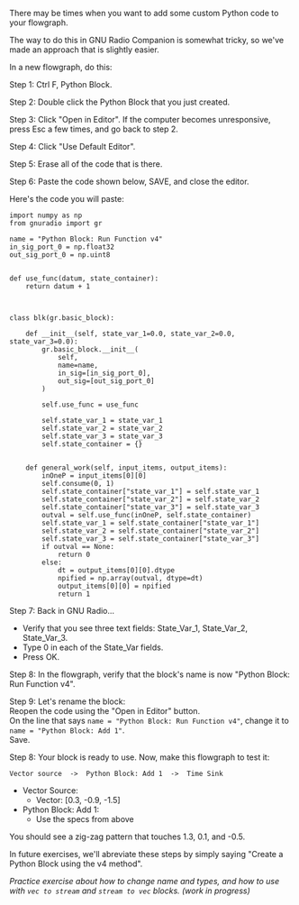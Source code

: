 There may be times when you want to add some custom Python code to your flowgraph.

The way to do this in GNU Radio Companion is somewhat tricky, so we've made an approach that is slightly easier.

In a new flowgraph, do this:

Step 1: Ctrl F, Python Block.

Step 2: Double click the Python Block that you just created.

Step 3: Click "Open in Editor". If the computer becomes unresponsive, press Esc a few times, and go back to step 2.

Step 4: Click "Use Default Editor".

Step 5: Erase all of the code that is there.

Step 6: Paste the code shown below, SAVE, and close the editor.

Here's the code you will paste:

```python3
import numpy as np
from gnuradio import gr

name = "Python Block: Run Function v4"
in_sig_port_0 = np.float32
out_sig_port_0 = np.uint8


def use_func(datum, state_container):
    return datum + 1



class blk(gr.basic_block):

    def __init__(self, state_var_1=0.0, state_var_2=0.0, state_var_3=0.0):
        gr.basic_block.__init__(
            self,
            name=name,
            in_sig=[in_sig_port_0],
            out_sig=[out_sig_port_0]
        )
        
        self.use_func = use_func
        
        self.state_var_1 = state_var_1
        self.state_var_2 = state_var_2
        self.state_var_3 = state_var_3
        self.state_container = {}


    def general_work(self, input_items, output_items):
        inOneP = input_items[0][0]
        self.consume(0, 1)
        self.state_container["state_var_1"] = self.state_var_1
        self.state_container["state_var_2"] = self.state_var_2
        self.state_container["state_var_3"] = self.state_var_3
        outval = self.use_func(inOneP, self.state_container)
        self.state_var_1 = self.state_container["state_var_1"]
        self.state_var_2 = self.state_container["state_var_2"]
        self.state_var_3 = self.state_container["state_var_3"]
        if outval == None:
            return 0
        else:
            dt = output_items[0][0].dtype
            npified = np.array(outval, dtype=dt)
            output_items[0][0] = npified
            return 1
```

Step 7: Back in GNU Radio...
- Verify that you see three text fields: State_Var_1, State_Var_2, State_Var_3.
- Type 0 in each of the State_Var fields.
- Press OK.

Step 8: In the flowgraph, verify that the block's name is now "Python Block: Run Function v4".

Step 9: Let's rename the block:  
Reopen the code using the "Open in Editor" button.  
On the line that says `name = "Python Block: Run Function v4"`, change it to `name = "Python Block: Add 1"`.  
Save.

Step 8: Your block is ready to use. Now, make this flowgraph to test it:

```
Vector source  ->  Python Block: Add 1  ->  Time Sink
```

- Vector Source:
  - Vector: [0.3, -0.9, -1.5]
- Python Block: Add 1:
  - Use the specs from above

You should see a zig-zag pattern that touches 1.3, 0.1, and -0.5.

In future exercises, we'll abreviate these steps by simply saying "Create a Python Block using the v4 method".

_Practice exercise about how to change name and types, and how to use with `vec to stream` and `stream to vec` blocks. (work in progress)_
